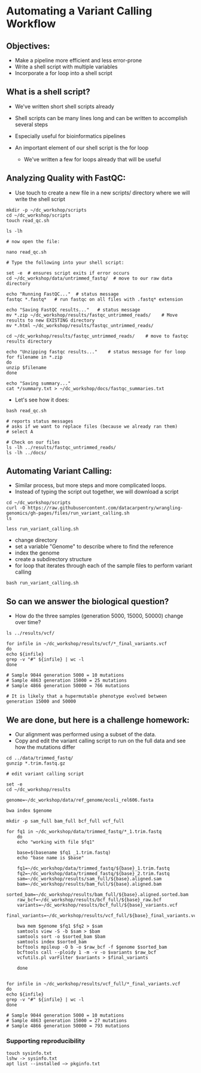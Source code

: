 # Automating a Variant Calling Workflow

## Objectives:
* Make a pipeline more efficient and less error-prone
* Write a shell script with multiple variables
* Incorporate a for loop into a shell script

## What is a shell script?
* We've written short shell scripts already
* Shell scripts can be many lines long and can be written to accomplish several steps
* Especially useful for bioinformatics pipelines

* An important element of our shell script is the for loop
  * We've written a few for loops already that will be useful
  
## Analyzing Quality with FastQC:
* Use touch to create a new file in a new scripts/ directory where we will write the shell script

```
mkdir -p ~/dc_workshop/scripts
cd ~/dc_workshop/scripts
touch read_qc.sh

ls -lh

# now open the file:

nano read_qc.sh

# Type the following into your shell script:

set -e  # ensures script exits if error occurs
cd ~/dc_workshop/data/untrimmed_fastq/  # move to our raw data directory

echo "Running FastQC..."  # status message
fastqc *.fastq*   # run fastqc on all files with .fastq* extension

echo "Saving FastQC results..."   # status message
mv *.zip ~/dc_workshop/results/fastqc_untrimmed_reads/    # Move results to new EXISTING directory
mv *.html ~/dc_workshop/results/fastqc_untrimmed_reads/

cd ~/dc_workshop/results/fastqc_untrimmed_reads/    # move to fastqc results directory

echo "Unzipping fastqc results..."    # status message for for loop
for filename in *.zip
do
unzip $filename
done

echo "Saving summary..."
cat */summary.txt > ~/dc_workshop/docs/fastqc_summaries.txt
```

* Let's see how it does:
```
bash read_qc.sh

# reports status messages
# asks if we want to replace files (because we already ran them)
# select A

# Check on our files
ls -lh ../results/fastqc_untrimmed_reads/
ls -lh ../docs/

```

## Automating Variant Calling:
* Similar process, but more steps and more complicated loops.
* Instead of typing the script out together, we will download a script

```
cd ~/dc_workshop/scripts
curl -O https://raw.githubusercontent.com/datacarpentry/wrangling-genomics/gh-pages/files/run_variant_calling.sh
ls

less run_variant_calling.sh
```
* change directory
* set a variable "Genome" to describe where to find the reference
* index the genome
* create a subdirectory structure
* for loop that iterates through each of the sample files to perform variant calling

```
bash run_variant_calling.sh
```

## So can we answer the biological question?
* How do the three samples (generation 5000, 15000, 50000) change over time?

```
ls ../results/vcf/

for infile in ~/dc_workshop/results/vcf/*_final_variants.vcf
do
echo ${infile}
grep -v "#" ${infile} | wc -l
done

# Sample 9044 generation 5000 = 10 mutations
# Sample 4863 generation 15000 = 25 mutations
# Sample 4866 generation 50000 = 766 mutations

# It is likely that a hupermutable phenotype evolved between generation 15000 and 50000
```

## We are done, but here is a challenge homework:
* Our alignment was performed using a subset of the data.
* Copy and edit the variant calling script to run on the full data and see how the mutations differ

```
cd ../data/trimmed_fastq/
gunzip *.trim.fastq.gz

# edit variant calling script

set -e
cd ~/dc_workshop/results

genome=~/dc_workshop/data/ref_genome/ecoli_rel606.fasta

bwa index $genome

mkdir -p sam_full bam_full bcf_full vcf_full

for fq1 in ~/dc_workshop/data/trimmed_fastq/*_1.trim.fastq
    do
    echo "working with file $fq1"

    base=$(basename $fq1 _1.trim.fastq)
    echo "base name is $base"

    fq1=~/dc_workshop/data/trimmed_fastq/${base}_1.trim.fastq
    fq2=~/dc_workshop/data/trimmed_fastq/${base}_2.trim.fastq
    sam=~/dc_workshop/results/sam_full/${base}.aligned.sam
    bam=~/dc_workshop/results/bam_full/${base}.aligned.bam
    sorted_bam=~/dc_workshop/results/bam_full/${base}.aligned.sorted.bam
    raw_bcf=~/dc_workshop/results/bcf_full/${base}_raw.bcf
    variants=~/dc_workshop/results/bcf_full/${base}_variants.vcf
    final_variants=~/dc_workshop/results/vcf_full/${base}_final_variants.vcf 

    bwa mem $genome $fq1 $fq2 > $sam
    samtools view -S -b $sam > $bam
    samtools sort -o $sorted_bam $bam 
    samtools index $sorted_bam
    bcftools mpileup -O b -o $raw_bcf -f $genome $sorted_bam
    bcftools call --ploidy 1 -m -v -o $variants $raw_bcf 
    vcfutils.pl varFilter $variants > $final_variants
   
    done
    
    
for infile in ~/dc_workshop/results/vcf_full/*_final_variants.vcf
do
echo ${infile}
grep -v "#" ${infile} | wc -l
done

# Sample 9044 generation 5000 = 10 mutations
# Sample 4863 generation 15000 = 27 mutations
# Sample 4866 generation 50000 = 793 mutations
```

### Supporting reproducibility

```
touch sysinfo.txt
lshw -> sysinfo.txt
apt list --installed –> pkginfo.txt

```
